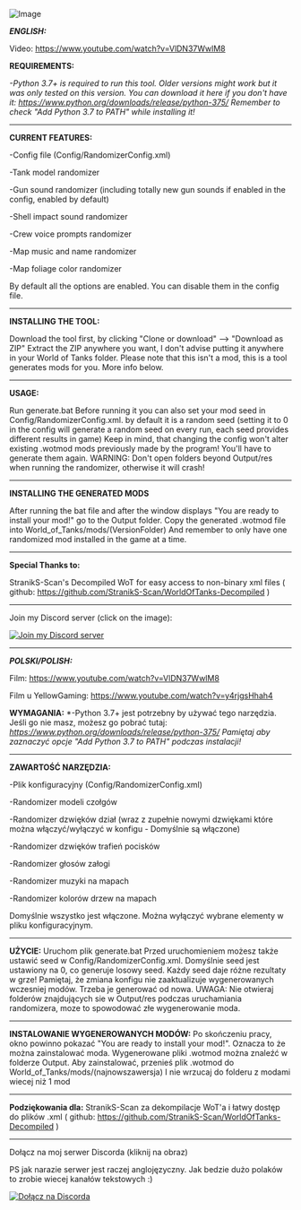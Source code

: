 ![Image](https://i.ytimg.com/vi/VlDN37WwlM8/hqdefault.jpg?sqp=-oaymwEjCPYBEIoBSFryq4qpAxUIARUAAAAAGAElAADIQj0AgKJDeAE=&rs=AOn4CLDOU1TBWtiAkp5zk0aFH--nWiT9eg)

***ENGLISH:***

Video: https://www.youtube.com/watch?v=VlDN37WwlM8

**REQUIREMENTS:**

*-Python 3.7+ is required to run this tool. Older versions might work but it was only tested on this version.
You can download it here if you don't have it: https://www.python.org/downloads/release/python-375/
Remember to check "Add Python 3.7 to PATH" while installing it!*
________________________________________________________________________________________________________________________________________

**CURRENT FEATURES:**

-Config file (Config/RandomizerConfig.xml)

-Tank model randomizer

-Gun sound randomizer (including totally new gun sounds if enabled in the config, enabled by default)

-Shell impact sound randomizer

-Crew voice prompts randomizer

-Map music and name randomizer

-Map foliage color randomizer

By default all the options are enabled. You can disable them in the config file.
________________________________________________________________________________________________________________________________________

**INSTALLING THE TOOL:**

Download the tool first, by clicking "Clone or download" --> "Download as ZIP"
Extract the ZIP anywhere you want, I don't advise putting it anywhere in your World of Tanks folder.
Please note that this isn't a mod, this is a tool generates mods for you. More info below.
________________________________________________________________________________________________________________________________________

**USAGE:**

Run generate.bat
Before running it you can also set your mod seed in Config/RandomizerConfig.xml. by default it is a random seed (setting it to 0 in the config will generate a random seed on every run, each seed provides different results in game)
Keep in mind, that changing the config won't alter existing .wotmod mods previously made by the program! You'll have to generate them again.
WARNING: Don't open folders beyond Output/res when running the randomizer, otherwise it will crash!
________________________________________________________________________________________________________________________________________

**INSTALLING THE GENERATED MODS**

After running the bat file and after the window displays "You are ready to install your mod!" go to the Output folder. 
Copy the generated .wotmod file into World_of_Tanks/mods/(VersionFolder)
And remember to only have one randomized mod installed in the game at a time.
________________________________________________________________________________________________________________________________________

**Special Thanks to:**

StranikS-Scan's Decompiled WoT for easy access to non-binary xml files ( github: https://github.com/StranikS-Scan/WorldOfTanks-Decompiled )
________________________________________________________________________________________________________________________________________

Join my Discord server (click on the image):

[![Join my Discord server](https://i.imgur.com/yGopMl8.png)](https://discord.gg/bnkB4tr)
________________________________________________________________________________________________________________________________________


***POLSKI/POLISH:***

Film: https://www.youtube.com/watch?v=VlDN37WwlM8

Film u YellowGaming: https://www.youtube.com/watch?v=y4rjgsHhah4

**WYMAGANIA:**
*-Python 3.7+ jest potrzebny by używać tego narzędzia.
Jeśli go nie masz, możesz go pobrać tutaj: *https://www.python.org/downloads/release/python-375/
Pamiętaj aby zaznaczyć opcje "Add Python 3.7 to PATH" podczas instalacji!*
________________________________________________________________________________________________________________________________________

**ZAWARTOŚĆ NARZĘDZIA:**

-Plik konfiguracyjny (Config/RandomizerConfig.xml)

-Randomizer modeli czołgów

-Randomizer dzwięków dział (wraz z zupełnie nowymi dzwiękami które można włączyć/wyłączyć w konfigu - Domyślnie są włączone)

-Randomizer dzwięków trafień pocisków

-Randomizer głosów załogi

-Randomizer muzyki na mapach

-Randomizer kolorów drzew na mapach

Domyślnie wszystko jest włączone. Można wyłączyć wybrane elementy w pliku konfiguracyjnym.
________________________________________________________________________________________________________________________________________

**UŻYCIE:**
Uruchom plik generate.bat
Przed uruchomieniem możesz także ustawić seed w Config/RandomizerConfig.xml. Domyślnie seed jest ustawiony na 0, co generuje losowy seed.
Każdy seed daje różne rezultaty w grze!
Pamiętaj, że zmiana konfigu nie zaaktualizuje wygenerowanych wczesniej modów. Trzeba je generować od nowa.
UWAGA: Nie otwieraj folderów znajdujących sie w Output/res podczas uruchamiania randomizera, moze to spowodować złe wygenerowanie moda.
________________________________________________________________________________________________________________________________________

**INSTALOWANIE WYGENEROWANYCH MODÓW:**
Po skończeniu pracy, okno powinno pokazać "You are ready to install your mod!". Oznacza to że można zainstalować moda. Wygenerowane pliki .wotmod można znaleźć w  folderze Output. Aby zainstalować, przenieś plik .wotmod do World_of_Tanks/mods/(najnowszawersja)
I nie wrzucaj do folderu z modami wiecej niż 1 mod
________________________________________________________________________________________________________________________________________

**Podziękowania dla:**
StranikS-Scan za dekompilacje WoT'a i łatwy dostęp do plików .xml ( github: https://github.com/StranikS-Scan/WorldOfTanks-Decompiled )
________________________________________________________________________________________________________________________________________

Dołącz na moj serwer Discorda (kliknij na obraz)

PS jak narazie serwer jest raczej anglojęzyczny. Jak bedzie dużo polaków to zrobie wiecej kanałów tekstowych :)

[![Dołącz na Discorda](https://i.imgur.com/yGopMl8.png)](https://discord.gg/bnkB4tr)
